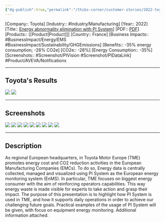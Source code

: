 ```yaml
---
{"dg-publish":true,"permalink":"/thibs-corner/customer-stories/2022-toyota-energy-abnormality-elimination-with-pi-system/","noteIcon":""}
---
```


[Company:: Toyota]
[Industry:: #Industry/Manufacturing]
[Year:: 2022]
[Title:: [Energy abnormality elimination with PI System](https://resources.osisoft.com/presentations/energy-abnormality-elimination-with-pi-system---toyota-motor-europe/)]
[PDF:: [PDF](https://cdn.osisoft.com/osi/presentations/2022-AVEVA-Amsterdam/UC22EU-D2MT030-TOYOTA-BIASCIUTTI-Energy-abnormality-eliminationwith-PI-System.pdf)]
[Products:: [[Product\|Product]]]
[Country:: France]
[Business Impacts:: #BusinessImpact/Energy/EMS #BusinessImpact/Sustainability/GHGEmissions]
[Benefits:: -35% energy consumption; -28% CO2e]
[CO2e:: -28%]
[Energy Consumption:: -35%]
[Screenshots:: #Screenshot/PIVision #Screenshot/PIDataLink]
#Product/AVEVA/Notifications

---
## Toyota's Results
![](https://i.imgur.com/K06qhji.png)
![](https://i.imgur.com/dafsgCh.png)

---
## Screenshots
![](https://i.imgur.com/bmDgy3G.png)
![](https://i.imgur.com/o7ZAuoy.png)
![](https://i.imgur.com/2kHMWsR.png)
![](https://i.imgur.com/OWnIpIh.png)
![](https://i.imgur.com/nahX5Gy.png)
![](https://i.imgur.com/hJDmxnc.png)
![](https://i.imgur.com/fWErh04.png)
![](https://i.imgur.com/MOGgNsC.png)
![](https://i.imgur.com/7IGUdLt.png)


---
## Description
As regional European headquarters, in Toyota Motor Europe (TME) promotes energy cost and CO2 reduction activities in the European Manufacturing Companies (EMCs). To do so, Energy data is centrally collected, managed and visualized using PI System as the European energy monitoring system (EnMS). In particular, TME focuses on biggest energy consumer with the aim of reinforcing operators capabilities. This way energy waste is made visible for experts to take action and grasp their impact. The purpose of this presentation is to highlight how PI System is used in TME, and how it supports daily operations in order to achieve our challenging future goals. Practical examples of the usage of PI System will be given, with focus on equipment energy monitoring. Additional information attached.